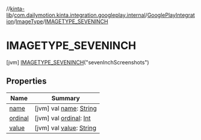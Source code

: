 //[kinta-lib](../../../../../index.md)/[com.dailymotion.kinta.integration.googleplay.internal](../../../index.md)/[GooglePlayIntegration](../../index.md)/[ImageType](../index.md)/[IMAGETYPE_SEVENINCH](index.md)



# IMAGETYPE_SEVENINCH  
 [jvm] [IMAGETYPE_SEVENINCH](index.md)("sevenInchScreenshots")  
   


## Properties  
  
|  Name |  Summary | 
|---|---|
| <a name="com.dailymotion.kinta.integration.googleplay.internal/GooglePlayIntegration.ImageType.IMAGETYPE_SEVENINCH/name/#/PointingToDeclaration/"></a>[name](name.md)| <a name="com.dailymotion.kinta.integration.googleplay.internal/GooglePlayIntegration.ImageType.IMAGETYPE_SEVENINCH/name/#/PointingToDeclaration/"></a> [jvm] val [name](name.md): [String](https://kotlinlang.org/api/latest/jvm/stdlib/kotlin/-string/index.html)   <br>|
| <a name="com.dailymotion.kinta.integration.googleplay.internal/GooglePlayIntegration.ImageType.IMAGETYPE_SEVENINCH/ordinal/#/PointingToDeclaration/"></a>[ordinal](ordinal.md)| <a name="com.dailymotion.kinta.integration.googleplay.internal/GooglePlayIntegration.ImageType.IMAGETYPE_SEVENINCH/ordinal/#/PointingToDeclaration/"></a> [jvm] val [ordinal](ordinal.md): [Int](https://kotlinlang.org/api/latest/jvm/stdlib/kotlin/-int/index.html)   <br>|
| <a name="com.dailymotion.kinta.integration.googleplay.internal/GooglePlayIntegration.ImageType.IMAGETYPE_SEVENINCH/value/#/PointingToDeclaration/"></a>[value](value.md)| <a name="com.dailymotion.kinta.integration.googleplay.internal/GooglePlayIntegration.ImageType.IMAGETYPE_SEVENINCH/value/#/PointingToDeclaration/"></a> [jvm] val [value](value.md): [String](https://kotlinlang.org/api/latest/jvm/stdlib/kotlin/-string/index.html)   <br>|

